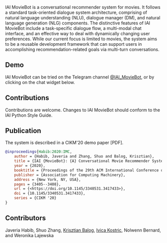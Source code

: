 IAI MovieBot is a conversational recommender system for movies. It follows a standard task-oriented dialogue system architecture, comprising of natural language understanding (NLU), dialogue manager (DM), and natural language generation (NLG) components. The distinctive features of IAI MovieBot include a task-specific dialogue flow, a multi-modal chat interface, and an effective way to deal with dynamically changing user preferences. While our current focus is limited to movies, the system aims to be a reusable development framework that can support users in accomplishing recommendation-related goals via multi-turn conversations.

## Demo

IAI MovieBot can be tried on the Telegram channel [@IAI_MovieBot](https://t.me/IAI_MovieBot), or by clicking on the chat widget below.

## Contributions

Contributions are welcome. Changes to IAI MovieBot should conform to the IAI Python Style Guide.

## Publication

The system is described in a CIKM'20 demo paper [PDF].

```bibtex
@inproceedings{Habib:2020:IMC,
    author = {Habib, Javeria and Zhang, Shuo and Balog, Krisztian},
    title = {IAI {MovieBot}: {A} Conversational Movie Recommender System},
    year = {2020},
    booktitle = {Proceedings of the 29th ACM International Conference on Information and Knowledge Management},
    publisher = {Association for Computing Machinery},
    address = {New York, NY, USA},
    pages = {3405--3408},
    url = {<https://doi.org/10.1145/3340531.3417433>},
    doi = {10.1145/3340531.3417433},
    series = {CIKM '20}
}
```

## Contributors

Javeria Habib, Shuo Zhang, [Krisztian Balog](krisztianbalog.com), [Ivica Kostric](https://ikostric.github.io/), Nolwenn Bernard, and Weronika Lajewska

<script
  type="text/javascript"
  src="https://cdn.jsdelivr.net/npm/iaigroup-chatwidget@1/build/bundle.min.js"
></script>

<script type="text/javascript">
  ChatWidget({
    name: "MovieBot",
    serverUrl: "gustav1.ux.uis.no",
    socketioPath: "/moviebot/",
    useFeedback: false,
    useLogin: false,
  });
</script>
